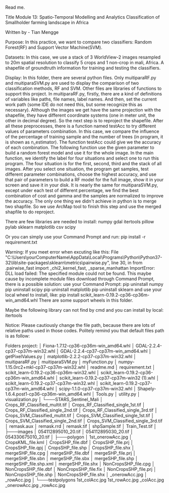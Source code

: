 ﻿Read me.

Title
Module 13: Spatio-Temporal Modelling and Analytics
Classification of Smallholder farming landscape in Africa

Written by -
Tian Mengge

Purpose:
In this practice, we want to compare two classifiers: Random Forest(RF) and Support Vector Machine(SVM). 

Datasets:
In this case, we use a stack of 3 WorldView-2 images resampled to 20m spatial resolution to classify 5 crops and 1 non-crop in mali, Africa. A shapefile of groundtruth information for training and testing the classifiers.

Display:
In this folder, there are several python files.
Only muitiparaRF.py and muitiparaSVM.py are used to display the comparison of two classification methods, RF and SVM.
Other files are libraries of functions to support this project.
In muitiparaRF.py, firstly, there are a kind of definitions of variables like paths, file names, label names. And then, set the current work path (some IDE do not need this, but some recognize this as necessary). Although the images we get have the same projection with the shapefile, they have different coordinate systems (one in meter unit, the other in decimal degree). So the next step is to reproject the shapefile. After all these preprocesses, there is a function named testAcc to try different values of parameters combination. In this case, we compare the influence of the percentage of training sample and the number of trees (in program, it is shown as n_estimator). The function testAcc could give we the accuracy of each combination. The following function use the given parameter to build a random forest model and use it for the whole image. In the main function, we identify the label for four situations and select one to run this program. The four situation is for the first, second, third and the stack of all images. After you select one situation, the program get samples, test different parameter combinations, choose the highest accuracy, and use that pair of parameters to build a RF model for the full image, show it in your screen and save it in your disk. It is nearly the same for muitiparaSVM.py, except under each test of different percentage, we find the best combination of cost and gamma and the samples are normalized to improve the accuracy. 
The only one thing we didn't achieve in python is to merge two shapfile. So we use ArcMap tool to finish this step and use the merged shapfile to do reproject.

There are few libraries are needed to install:
numpy
gdal
itertools
pillow
pylab
sklearn
matplotlib
csv
scipy

Or you can simply use your Command Prompt and run:
pip install -r requirement.txt

Warning:
If you meet error when excuting like this:
File "C:\Users\yourComputerName\AppData\Local\Programs\Python\Python37-32\lib\site-packages\sklearn\metrics\pairwise.py", line 30, in <module>
    from .pairwise_fast import _chi2_kernel_fast, _sparse_manhattan
ImportError: DLL load failed: The specified module could not be found.
This maybe cause by incomplete module files download through Command Prompt, there is a possible solution:
use your Command Prompt:
	pip uninstall numpy
	pip uninstall scipy
	pip uninstall matplotlib
	pip uninstall sklearn
and use your local wheel to install, like:
	pip install scikit_learn-0.19.2-cp36-cp36m-win_amd64.whl
There are some support wheels in this folder. 

Maybe the following library can not find by cmd and you can install by local:
itertools


Notice:
Please cautiously change the file path, because there are lots of relative paths used in those codes. Politely remind you that default files path is as follow:

Folders
project:
│   Fiona-1.7.12-cp36-cp36m-win_amd64.whl
│   GDAL-2.2.4-cp37-cp37m-win32.whl
│   GDAL-2.2.4-cp37-cp37m-win_amd64.whl
│   getPixelValues.py
│   matplotlib-2.2.2-cp37-cp37m-win32.whl
│   muitiparaRF.py
│   muitiparaSVM.py
│   myFunction.py
│   numpy-1.15.0rc2+mkl-cp37-cp37m-win32.whl
│   readme.md
│   requirement.txt
│   scikit_learn-0.19.2-cp36-cp36m-win32.whl
│   scikit_learn-0.19.2-cp36-cp36m-win_amd64.whl
│   scikit_learn-0.19.2-cp37-cp37m-win32 (1).whl
│   scikit_learn-0.19.2-cp37-cp37m-win32.whl
│   scikit_learn-0.19.2-cp37-cp37m-win_amd64.whl
│   scipy-1.1.0-cp37-cp37m-win32.whl
│   Shapely-1.6.4.post1-cp36-cp36m-win_amd64.whl
│   Tools.py
│   utility.py
│   visualization.py
│
└───STARS_Sentinel_Mali
    │   Crops_RF_Classified_multit.tif
    │   Crops_RF_Classified_single_1st.tif
    │   Crops_RF_Classified_single_2nd.tif
    │   Crops_RF_Classified_single_3rd.tif
    │   Crops_SVM_Classified_multit.tif
    │   Crops_SVM_Classified_single_1st.tif
    │   Crops_SVM_Classified_single_2nd.tif
    │   Crops_SVM_Classified_single_3rd.tif
    │   remask.aux
    │   remask.rrd
    │   remask.tif
    │   shpSample.tif
    │   Train_Test.tif
    │
    ├───images
    │       054112895010_20.tif
    │       054112895030_20.tif
    │       054330675010_20.tif
    │
    ├───polygon
    │       1st_onerowAcc.jpg
    │       CropsKML_file.kml
    │       CropsSHP_file.dbf
    │       CropsSHP_file.prj
    │       CropsSHP_file.qpj
    │       CropsSHP_file.shp
    │       CropsSHP_file.shx
    │       mergeSHP_file.cpg
    │       mergeSHP_file.dbf
    │       mergeSHP_file.prj
    │       mergeSHP_file.sbn
    │       mergeSHP_file.sbx
    │       mergeSHP_file.shp
    │       mergeSHP_file.shp.xml
    │       mergeSHP_file.shx
    │       NonCropsSHP_file.cpg
    │       NonCropsSHP_file.dbf
    │       NonCropsSHP_file.fix
    │       NonCropsSHP_file.prj
    │       NonCropsSHP_file.shp
    │       NonCropsSHP_file.shx
    │       _onerowAcc.jpg
    │       _rowAcc.jpg
    │
    └───testpolygons
            1st_colAcc.jpg
            1st_rowAcc.jpg
            _colAcc.jpg
            _onerowAcc.jpg
            _rowAcc.jpg